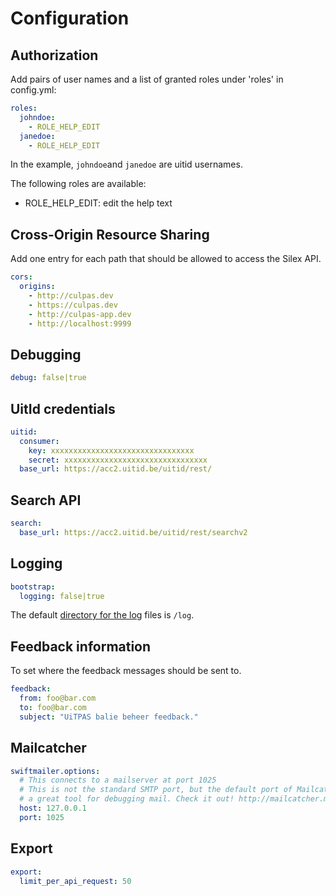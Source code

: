 # Configuration

## Authorization

Add pairs of user names and a list of granted roles under 'roles' in config.yml:

```yaml
roles:
  johndoe:
    - ROLE_HELP_EDIT
  janedoe:
    - ROLE_HELP_EDIT
```
 In the example, `johndoe`and `janedoe` are uitid usernames.

 The following roles are available:

- ROLE_HELP_EDIT: edit the help text

## Cross-Origin Resource Sharing
 Add one entry for each path that should be allowed to access the Silex API.

```yaml
cors:
  origins:
    - http://culpas.dev
    - https://culpas.dev
    - http://culpas-app.dev
    - http://localhost:9999
```

## Debugging

```yaml
debug: false|true
```

## UitId credentials

```yaml
uitid:
  consumer:
    key: xxxxxxxxxxxxxxxxxxxxxxxxxxxxxxxx
    secret: xxxxxxxxxxxxxxxxxxxxxxxxxxxxxxxx
  base_url: https://acc2.uitid.be/uitid/rest/
```

## Search API

```yaml
search:
  base_url: https://acc2.uitid.be/uitid/rest/searchv2
```

## Logging

```yaml
bootstrap:
  logging: false|true
```
The default [directory for the log](../architecture/filesystem-layout/log.md) files is `/log`.

## Feedback information
 To set where the feedback messages should be sent to.
```yaml
feedback:
  from: foo@bar.com
  to: foo@bar.com
  subject: "UiTPAS balie beheer feedback."
```

## Mailcatcher

```yaml
swiftmailer.options:
  # This connects to a mailserver at port 1025
  # This is not the standard SMTP port, but the default port of Mailcatcher,
  # a great tool for debugging mail. Check it out! http://mailcatcher.me/
  host: 127.0.0.1
  port: 1025
```

## Export

```yaml
export:
  limit_per_api_request: 50
```